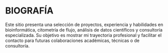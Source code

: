 # BIOGRAFÍA
Este sitio presenta una selección de proyectos, experiencia y habilidades en bioinformática, citometría de flujo, análisis de datos científicos y consultoría especializada. Su objetivo es mostrar mi trayectoria profesional y facilitar el contacto para futuras colaboraciones académicas, técnicas o de consultoría.
